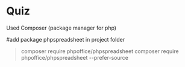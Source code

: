 # Quiz

Used Composer (package manager for php)

#add package phpspreadsheet in project folder
>composer require phpoffice/phpspreadsheet
>composer require phpoffice/phpspreadsheet --prefer-source

